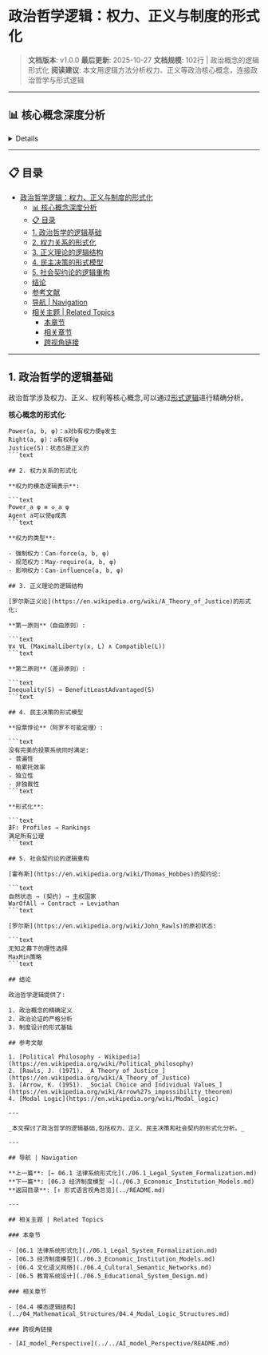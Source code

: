 # 政治哲学逻辑：权力、正义与制度的形式化

> **文档版本**: v1.0.0
> **最后更新**: 2025-10-27
> **文档规模**: 102行 | 政治概念的逻辑形式化
> **阅读建议**: 本文用逻辑方法分析权力、正义等政治核心概念，连接政治哲学与形式逻辑

---

## 📊 核心概念深度分析

<details>
<parameter name="summary"><b>🏛️⚡ 点击展开：政治哲学逻辑核心洞察</b></summary>

**终极洞察**: 政治概念的逻辑形式化。核心概念：①权力Power(a,b,φ)：a能让b做φ（Weber强制力定义）②权利Right(a,φ)：a有资格φ（Hohfeld权利束分析）③正义Justice(S)：状态S满足公平性（罗尔斯两原则、诺齐克权利理论）④民主决策：Arrow不可能定理（无完美投票规则）、中位投票人定理⑤社会契约：霍布斯利维坦、洛克政府论、卢梭公意、罗尔斯原初状态+无知之幕。形式化方法：①道义逻辑（Deontic Logic）：义务O、许可P、禁止F②动态逻辑（Dynamic Logic）：行动改变状态③博弈论：纳什均衡、子博弈完美、机制设计。应用：投票系统设计、宪法一致性检查、政策仿真、DAO治理。哲学争论：自由vs平等、个人vs集体、程序vs结果正义。关键：政治哲学需要逻辑严密性，避免空洞口号。

</details>

---

## 📋 目录

- [政治哲学逻辑：权力、正义与制度的形式化](#政治哲学逻辑权力正义与制度的形式化)
  - [📊 核心概念深度分析](#-核心概念深度分析)
  - [📋 目录](#-目录)
  - [1. 政治哲学的逻辑基础](#1-政治哲学的逻辑基础)
  - [2. 权力关系的形式化](#2-权力关系的形式化)
  - [3. 正义理论的逻辑结构](#3-正义理论的逻辑结构)
  - [4. 民主决策的形式模型](#4-民主决策的形式模型)
  - [5. 社会契约论的逻辑重构](#5-社会契约论的逻辑重构)
  - [结论](#结论)
  - [参考文献](#参考文献)
  - [导航 | Navigation](#导航--navigation)
  - [相关主题 | Related Topics](#相关主题--related-topics)
    - [本章节](#本章节)
    - [相关章节](#相关章节)
    - [跨视角链接](#跨视角链接)

---

## 1. 政治哲学的逻辑基础

政治哲学涉及权力、正义、权利等核心概念,可以通过[形式逻辑](https://en.wikipedia.org/wiki/Formal_logic)进行精确分析。

**核心概念的形式化**:

```text
Power(a, b, φ)：a对b有权力使φ发生
Right(a, φ)：a有权利φ
Justice(S)：状态S是正义的
```text

## 2. 权力关系的形式化

**权力的模态逻辑表示**:

```text
Power_a φ ≡ ◇_a φ
Agent a可以使φ成真
```text

**权力的类型**:

- 强制权力：Can-force(a, b, φ)
- 规范权力：May-require(a, b, φ)
- 影响权力：Can-influence(a, b, φ)

## 3. 正义理论的逻辑结构

[罗尔斯正义论](https://en.wikipedia.org/wiki/A_Theory_of_Justice)的形式化:

**第一原则**（自由原则）:

```text
∀x ∀L (MaximalLiberty(x, L) ∧ Compatible(L))
```text

**第二原则**（差异原则）:

```text
Inequality(S) → BenefitLeastAdvantaged(S)
```text

## 4. 民主决策的形式模型

**投票悖论**（阿罗不可能定理）:

```text
没有完美的投票系统同时满足:
- 普遍性
- 帕累托效率
- 独立性
- 非独裁性
```text

**形式化**:

```text
∄F: Profiles → Rankings
满足所有公理
```text

## 5. 社会契约论的逻辑重构

[霍布斯](https://en.wikipedia.org/wiki/Thomas_Hobbes)的契约论:

```text
自然状态 → (契约) → 主权国家
WarOfAll → Contract → Leviathan
```text

[罗尔斯](https://en.wikipedia.org/wiki/John_Rawls)的原初状态:

```text
无知之幕下的理性选择
MaxMin策略
```text

## 结论

政治哲学逻辑提供了:

1. 政治概念的精确定义
2. 政治论证的严格分析
3. 制度设计的形式基础

## 参考文献

1. [Political Philosophy - Wikipedia](https://en.wikipedia.org/wiki/Political_philosophy)
2. [Rawls, J. (1971). _A Theory of Justice_](https://en.wikipedia.org/wiki/A_Theory_of_Justice)
3. [Arrow, K. (1951). _Social Choice and Individual Values_](https://en.wikipedia.org/wiki/Arrow%27s_impossibility_theorem)
4. [Modal Logic](https://en.wikipedia.org/wiki/Modal_logic)

---

_本文探讨了政治哲学的逻辑基础,包括权力、正义、民主决策和社会契约的形式化分析。_

---

## 导航 | Navigation

**上一篇**: [← 06.1 法律系统形式化](./06.1_Legal_System_Formalization.md)
**下一篇**: [06.3 经济制度模型 →](./06.3_Economic_Institution_Models.md)
**返回目录**: [↑ 形式语言视角总览](../README.md)

---

## 相关主题 | Related Topics

### 本章节

- [06.1 法律系统形式化](./06.1_Legal_System_Formalization.md)
- [06.3 经济制度模型](./06.3_Economic_Institution_Models.md)
- [06.4 文化语义网络](./06.4_Cultural_Semantic_Networks.md)
- [06.5 教育系统设计](./06.5_Educational_System_Design.md)

### 相关章节

- [04.4 模态逻辑结构](../04_Mathematical_Structures/04.4_Modal_Logic_Structures.md)

### 跨视角链接

- [AI_model_Perspective](../../AI_model_Perspective/README.md)
